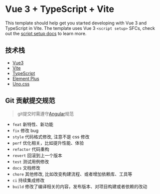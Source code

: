 # Vue 3 + TypeScript + Vite

This template should help get you started developing with Vue 3 and TypeScript in Vite. The template uses Vue 3 `<script setup>` SFCs, check out the [script setup docs](https://v3.vuejs.org/api/sfc-script-setup.html#sfc-script-setup) to learn more.

## 技术栈

- [Vue3](https://v3.vuejs.org/)
- [Vite](https://vitejs.dev/)
- [TypeScript](https://www.typescriptlang.org/)
- [Element Plus](https://element-plus.org/zh-CN/)
- [Uno.css](https://unocss.dev/)


## Git 贡献提交规范

> git提交时需遵守[Angular](https://github.com/conventional-changelog/conventional-changelog/tree/master/packages/conventional-changelog-angular)规范

- `feat` 新特性、新功能
- `fix` 修改 bug
- `style` 代码格式修改, 注意不是 css 修改
- `perf` 优化相关，比如提升性能、体验
- `refactor` 代码重构
- `revert` 回滚到上一个版本
- `test` 测试用例修改
- `docs` 文档修改
- `chore` 其他修改, 比如改变构建流程、或者增加依赖库、工具等
- `ci` 持续集成修改
- `build` 修改了编译相关的内容，发布版本、对项目构建或者依赖的改动


